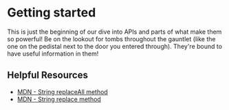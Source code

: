 # Getting started

This is just the beginning of our dive into APIs and parts of what make them so powerful! Be on the lookout for tombs throughout the gauntlet (like the one on the pedistal next to the door you entered through). They're bound to have useful information in them!

## Helpful Resources

- [MDN - String replaceAll method](https://developer.mozilla.org/en-US/docs/Web/JavaScript/Reference/Global_Objects/String/replaceAll)
- [MDN - String replace method](https://developer.mozilla.org/en-US/docs/Web/JavaScript/Reference/Global_Objects/String/replace)
